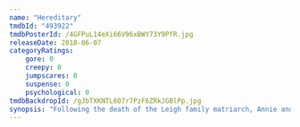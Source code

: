 ```yaml
---
name: "Hereditary"
tmdbId: "493922"
tmdbPosterId: /4GFPuL14eXi66V96xBWY73Y9PfR.jpg
releaseDate: 2018-06-07
categoryRatings:
    gore: 0
    creepy: 0
    jumpscares: 0
    suspense: 0
    psychological: 0
tmdbBackdropId: /gJbTXKNTL6O7r7PzF6ZRkJGBlPp.jpg
synopsis: "Following the death of the Leigh family matriarch, Annie and her children uncover disturbing secrets about their heritage. Their daily lives are not only impacted, but they also become entangled in a chilling fate from which they cannot escape, driving them to the brink of madness."
---
```

